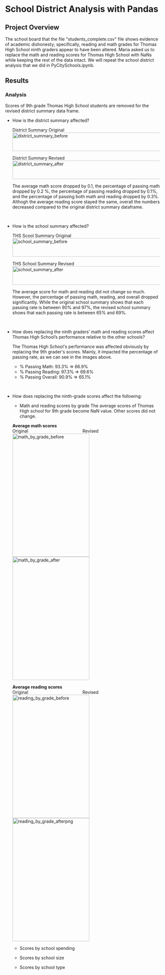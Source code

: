 # School District Analysis with Pandas

## Project Overview
The school board that the file "students_complete.csv" file shows evidence of academic dishonesty; specifically, reading and math grades for Thomas High School ninth graders appear to have been altered. Maria asked us to replace the math and reading scores for Thomas High School with NaNs while keeping the rest of the data intact. We will repeat the school district analysis that we did in PyCitySchools.ipynb.


## Results
### Analysis

Scores of 9th grade Thomas High School students are removed for the revised district summary data frame.

- How is the district summary affected? <br>
  
  District Summary Original<br>
  <img width="700" height="60" alt="district_summary_before" src="https://user-images.githubusercontent.com/85041697/141688842-62c74bf7-e2dd-476b-bc82-1d58b3fab847.png">
  
  District Summary Revised<br>
  <img width="700" height="60" alt="district_summary_after" src="https://user-images.githubusercontent.com/85041697/141688603-c13ce86f-86d7-4553-ae00-d4e2b3322620.png">


  The average math score dropped by 0.1, the percentage of passing math dropped by 0.2 %, the percentage of passing reading dropped by 0.1%, and the percentage of passing both math and reading dropped by 0.3%. Althogh the average reading score stayed the same, overall the numbers decreased compared to the original district summary dataframe.<br>
<br>

- How is the school summary affected? <br>
    
    THS Scool Summary Original<br>
    <img width="700" height="60" alt="school_summary_before" src="https://user-images.githubusercontent.com/85041697/141690163-d9f33e66-ea44-4ef0-b43b-a1f4ee2c5f9a.png">

    
    THS School Summary Revised<br>
    <img width="700" height="60" alt="school_summary_after" src="https://user-images.githubusercontent.com/85041697/141690168-65aea675-f715-4858-92a0-f58999e11bb6.png">


    The average score for math and reading did not change so much. However, the percentage of passing math, reading, and overall dropped significantly. While the original school summary shows that each passing rate is between 90% and 97%, the revised school summary shows that each passing rate is between 65% and 69%.
<br>


- How does replacing the ninth graders’ math and reading scores affect Thomas High School’s performance relative to the other schools?
    
    The Thomas High School's performance was affected obviously by replacing the 9th grader's scores. Mainly, it impacted the percentage of passing rate, as we can see in the images above. 

    - % Passing Math: 93.3% => 66.9%
    - % Passing Reading: 97.3% => 69.6%
    - % Passing Overall: 90.9% => 65.1%
<br>


- How does replacing the ninth-grade scores affect the following:
    - Math and reading scores by grade
    The average scores of Thomas High school for 9th grade become NaN value. Other scores did not change.
    
    **Average math scores<br>**
    Original&nbsp; &nbsp; &nbsp; &nbsp; &nbsp;&nbsp; &nbsp; &nbsp; &nbsp; &nbsp;&nbsp; &nbsp; &nbsp; &nbsp; &nbsp;&nbsp; &nbsp; &nbsp; &nbsp; &nbsp;&nbsp; &nbsp; &nbsp; &nbsp; &nbsp;Revised<br><img width="250" height="400" alt="math_by_grade_before" src="https://user-images.githubusercontent.com/85041697/141691300-33128dc5-6982-4e17-9718-9eaadd916469.png"> <img width="250" height="400" alt="math_by_grade_after" src="https://user-images.githubusercontent.com/85041697/141691306-b3e10b7f-a312-4077-8463-986083fd1702.png"> <br>

  **Average reading scores<br>**
   Original&nbsp; &nbsp; &nbsp; &nbsp; &nbsp;&nbsp; &nbsp; &nbsp; &nbsp; &nbsp;&nbsp; &nbsp; &nbsp; &nbsp; &nbsp;&nbsp; &nbsp; &nbsp; &nbsp; &nbsp;&nbsp; &nbsp; &nbsp; &nbsp; &nbsp;Revised<br><img width="250" height="400" alt="reading_by_grade_before" src="https://user-images.githubusercontent.com/85041697/141691752-3e9fa3dd-7e33-4739-99ca-a5ce64fe3cae.png"> <img width="250" height="400" alt="reading_by_grade_afterpng" src="https://user-images.githubusercontent.com/85041697/141691759-a437a730-7a80-48db-8c3e-b40a9eb86016.png">




    - Scores by school spending 

    - Scores by school size
    - Scores by school type
